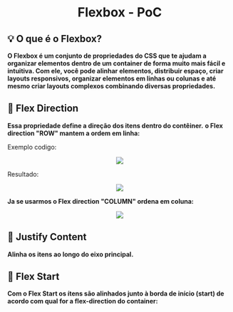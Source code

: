 # <p align="center"> Flexbox - PoC </p>

## 💡 O que é o Flexbox? 

**O Flexbox é um conjunto de propriedades do CSS que te ajudam a organizar elementos dentro de um container de forma muito mais fácil e intuitiva. Com ele, você pode alinhar elementos, distribuir espaço, criar layouts responsivos, organizar elementos em linhas ou colunas e até mesmo criar layouts complexos combinando diversas propriedades.**

## 📌 Flex Direction

**Essa propriedade define a direção dos itens dentro do contêiner.**
**o Flex direction "ROW" mantem a ordem em linha:**

Exemplo codigo:
<p align="center"> <img src="https://github.com/user-attachments/assets/3a51833a-3022-40b3-9a60-f2b693c3934d"></p>
Resultado:
<p align="center"> <img src="https://github.com/user-attachments/assets/9584ef1d-6dc0-4f7b-afc3-f84b84207f37"> </img> </p>


**Ja se usarmos o Flex direction "COLUMN" ordena em coluna:**

<p align="center"> <img src="https://github.com/user-attachments/assets/3043f3a7-6b79-44b0-8bc5-13825df8119f"> </img> </p>

## 📌 Justify Content

**Alinha os itens ao longo do eixo principal.**

## 📌 Flex Start

**Com o Flex Start os ítens são alinhados junto à borda de início (start) de acordo com qual for a flex-direction do container:**


